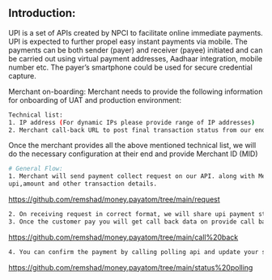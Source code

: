 ## Introduction:
UPI is a set of APIs created by NPCI to facilitate online immediate payments. UPI is expected to
further propel easy instant payments via mobile. The payments can be both sender (payer) and
receiver (payee) initiated and can be carried out using virtual payment addresses, Aadhaar
integration, mobile number etc. The payer’s smartphone could be used for secure credential
capture.

Merchant on-boarding:
Merchant needs to provide the following information for onboarding of UAT and production
environment:
```sh
Technical list:
1. IP address (For dynamic IPs please provide range of IP addresses)
2. Merchant call-back URL to post final transaction status from our end
```
Once the merchant provides all the above mentioned technical list, we will do the necessary
configuration at their end and provide Merchant ID (MID)  
```sh
# General Flow:
1. Merchant will send payment collect request on our API. along with Merchant has to send customer’s
upi,amount and other transaction details.
```
https://github.com/remshad/money.payatom/tree/main/request
```sh
2. On receiving request in correct format, we will share upi payment string which needed for qr generation or intent creation.
3. Once the customer pay you will get call back data on provide call back url
```
https://github.com/remshad/money.payatom/tree/main/call%20back
```sh
4. You can confirm the payment by calling polling api and update your ssytem about the payment
```
https://github.com/remshad/money.payatom/tree/main/status%20polling
